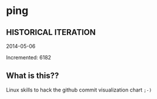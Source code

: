 # ping

## HISTORICAL ITERATION
2014-05-06

Incremented: 6182

## What is this?? 
Linux skills to hack the github commit visualization chart `;-)`
